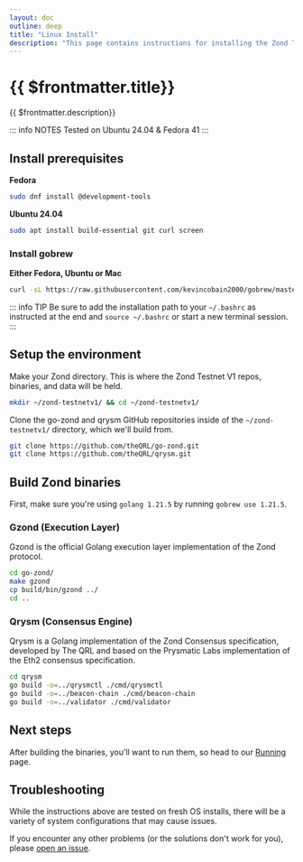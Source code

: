 ```yaml
---
layout: doc
outline: deep
title: "Linux Install"
description: "This page contains instructions for installing the Zond Testnet V1 On Linux"
---
```



# {{ $frontmatter.title}}

{{ $frontmatter.description}}

::: info NOTES
Tested on Ubuntu 24.04 & Fedora 41
:::

## Install prerequisites  

**Fedora**

```bash
sudo dnf install @development-tools
```

**Ubuntu 24.04**

```bash
sudo apt install build-essential git curl screen
```

### Install gobrew

**Either Fedora, Ubuntu or Mac**

```bash
curl -sL https://raw.githubusercontent.com/kevincobain2000/gobrew/master/git.io.sh | bash
```

::: info TIP
Be sure to add the installation path to your `~/.bashrc` as instructed at the end and `source ~/.bashrc` or start a new terminal session.
:::

## Setup the environment

Make your Zond directory. This is where the Zond Testnet V1 repos, binaries, and data will be held.

```bash
mkdir ~/zond-testnetv1/ && cd ~/zond-testnetv1/
```

Clone the go-zond and qrysm GitHub repositories inside of the `~/zond-testnetv1/` directory, which we'll build from.

```bash
git clone https://github.com/theQRL/go-zond.git
git clone https://github.com/theQRL/qrysm.git
```

## Build Zond binaries

First, make sure you're using `golang 1.21.5` by running `gobrew use 1.21.5`.

### Gzond (Execution Layer)

Gzond is the official Golang execution layer implementation of the Zond protocol.

``` bash
cd go-zond/
make gzond
cp build/bin/gzond ../
cd ..
```
### Qrysm (Consensus Engine)

Qrysm is a Golang implementation of the Zond Consensus specification, developed by The QRL and based on the Prysmatic Labs implementation of the Eth2 consensus specification.

```bash
cd qrysm
go build -o=../qrysmctl ./cmd/qrysmctl
go build -o=../beacon-chain ./cmd/beacon-chain
go build -o=../validator ./cmd/validator
```

## Next steps

After building the binaries, you'll want to run them, so head to our [Running](/testnet/running/linux) page.

## Troubleshooting

While the instructions above are tested on fresh OS installs, there will be a variety of system configurations that may cause issues.

If you encounter any other problems (or the solutions don't work for you), please [open an issue](https://github.com/theQRL/test-zond/issues).